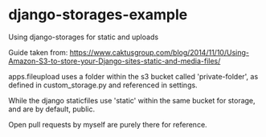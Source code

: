 # django-storages-example
Using django-storages for static and uploads

Guide taken from: https://www.caktusgroup.com/blog/2014/11/10/Using-Amazon-S3-to-store-your-Django-sites-static-and-media-files/

apps.fileupload uses a folder within the s3 bucket called 'private-folder', as defined in custom_storage.py and referenced in settings.

While the django staticfiles use 'static' within the same bucket for storage, and are by default, public.

Open pull requests by myself are purely there for reference.
